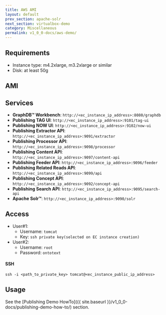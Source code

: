 ```yaml
---
title: AWS AMI
layout: default
prev_section: apache-solr
next_section: virtualbox-demo
category: Miscellaneous
permalink: v1_0_0-docs/aws-demo/
---
```

## Requirements
* Instance type: m4.2xlarge, m3.2xlarge or similar
* Disk: at least 50g

## AMI

## Services
* **GraphDB™ Workbench**: `http://<ec_instance_ip_address>:8080/graphdb`
* **Publishing TAG UI**: `http://<ec_instance_ip_address>:9101/tag-ui`
* **Publishing NOW UI**: `http://<ec_instance_ip_address>:9102/now-ui`
* **Publishing Extractor API**: `http://<ec_instance_ip_address>:9091/extractor`
* **Publishing Processor API**: `http://<ec_instance_ip_address>:9098/processor`
* **Publishing Content API**: `http://<ec_instance_ip_address>:9097/content-api`
* **Publishing Feeder API**: `http://<ec_instance_ip_address>:9096/feeder`
* **Publishing Related Reads API**: `http://<ec_instance_ip_address>:9099/api`
* **Publishing Concept API**: `http://<ec_instance_ip_address>:9092/concept-api`
* **Publishing Search API**: `http://<ec_instance_ip_address>:9095/search-api`
* **Apache Solr™**: `http://<ec_instance_ip_address>:9090/solr`

## Access
+ User#1:
    + Username: `tomcat`
    + Key: `ssh private key(selected on EC instance creation)`
+ User#2:
    + Username: `root`
    + Password: `ontotext`


#### SSH

```
ssh -i <path_to_private_key> tomcat@<ec_instance_public_ip_address>
```

## Usage
See the [Publishing Demo HowTo]({{ site.baseurl }}/v1_0_0-docs/publishing-demo-how-to/) section.
